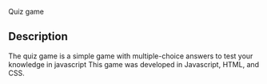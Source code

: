 Quiz game

## Description
The quiz game is a simple game with multiple-choice answers to test your knowledge in javascript
This game was developed in Javascript, HTML, and CSS.
